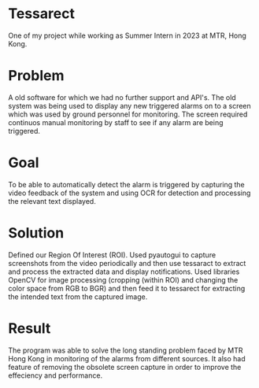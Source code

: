 # Tessarect
One of my project while working as Summer Intern in 2023 at MTR, Hong Kong.

# Problem
A old software for which we had no further support and API's. The old system was being used to display any new triggered alarms on to a screen which was used by ground personnel for monitoring. The screen required continuos manual monitoring by staff to see if any alarm are being triggered. 

# Goal
To be able to automatically detect the alarm is triggered by capturing the video feedback of the system and using OCR for detection and processing the relevant text displayed.

# Solution
Defined our Region Of Interest (ROI).
Used pyautogui to capture screenshots from the video periodically and then use tessaract to extract and process the extracted data and display notifications.
Used libraries OpenCV for image processing (cropping (within ROI) and changing the color space from RGB to BGR) and then feed it to tessarect for extracting the intended text from the captured image.

# Result
The program was able to solve the long standing problem faced by MTR Hong Kong in monitoring of the alarms from different sources. It also had feature of removing the obsolete screen capture in order to improve the effeciency and performance. 
